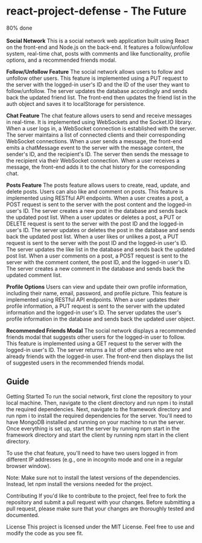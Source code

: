# react-project-defense - The Future
80% done
<br></br>
**Social Network**
This is a social network web application built using React on the front-end and Node.js on the back-end. It features a follow/unfollow system, real-time chat, posts with comments and like functionality, profile options, and a recommended friends modal.

**Follow/Unfollow Feature**
The social network allows users to follow and unfollow other users. This feature is implemented using a PUT request to the server with the logged-in user's ID and the ID of the user they want to follow/unfollow. The server updates the database accordingly and sends back the updated friend list. The front-end then updates the friend list in the auth object and saves it to localStorage for persistence.

**Chat Feature**
The chat feature allows users to send and receive messages in real-time. It is implemented using WebSockets and the Socket.IO library. When a user logs in, a WebSocket connection is established with the server. The server maintains a list of connected clients and their corresponding WebSocket connections. When a user sends a message, the front-end emits a chatMessage event to the server with the message content, the sender's ID, and the recipient's ID. The server then sends the message to the recipient via their WebSocket connection. When a user receives a message, the front-end adds it to the chat history for the corresponding chat.

**Posts Feature**
The posts feature allows users to create, read, update, and delete posts. Users can also like and comment on posts. This feature is implemented using RESTful API endpoints. When a user creates a post, a POST request is sent to the server with the post content and the logged-in user's ID. The server creates a new post in the database and sends back the updated post list. When a user updates or deletes a post, a PUT or DELETE request is sent to the server with the post ID and the logged-in user's ID. The server updates or deletes the post in the database and sends back the updated post list. When a user likes or unlikes a post, a PUT request is sent to the server with the post ID and the logged-in user's ID. The server updates the like list in the database and sends back the updated post list. When a user comments on a post, a POST request is sent to the server with the comment content, the post ID, and the logged-in user's ID. The server creates a new comment in the database and sends back the updated comment list.

**Profile Options**
Users can view and update their own profile information, including their name, email, password, and profile picture. This feature is implemented using RESTful API endpoints. When a user updates their profile information, a PUT request is sent to the server with the updated information and the logged-in user's ID. The server updates the user's profile information in the database and sends back the updated user object.

**Recommended Friends Modal**
The social network displays a recommended friends modal that suggests other users for the logged-in user to follow. This feature is implemented using a GET request to the server with the logged-in user's ID. The server returns a list of other users who are not already friends with the logged-in user. The front-end then displays the list of suggested users in the recommended friends modal.

<h2>Guide</h2>
Getting Started
To run the social network, first clone the repository to your local machine. Then, navigate to the client directory and run npm i to install the required dependencies. Next, navigate to the framework directory and run npm i to install the required dependencies for the server. You'll need to have MongoDB installed and running on your machine to run the server. Once everything is set
up, start the server by running npm start in the framework directory and start the client by running npm start in the client directory.

To use the chat feature, you'll need to have two users logged in from different IP addresses (e.g., one in incognito mode and one in a regular browser window).

Note: Make sure not to install the latest versions of the dependencies. Instead, let npm install the versions needed for the project.

Contributing
If you'd like to contribute to the project, feel free to fork the repository and submit a pull request with your changes. Before submitting a pull request, please make sure that your changes are thoroughly tested and documented.

License
This project is licensed under the MIT License. Feel free to use and modify the code as you see fit.
